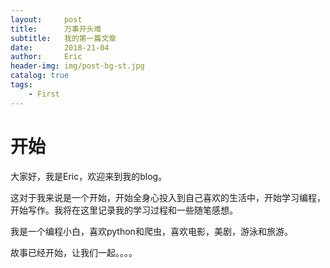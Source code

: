 ```yaml
---
layout:     post
title:      万事开头难
subtitle:   我的第一篇文章
date:       2018-21-04
author:     Eric
header-img: img/post-bg-st.jpg
catalog: true
tags:
    - First
---
```


# 开始

大家好，我是Eric，欢迎来到我的blog。

这对于我来说是一个开始，开始全身心投入到自己喜欢的生活中，开始学习编程，开始写作。我将在这里记录我的学习过程和一些随笔感想。

我是一个编程小白，喜欢python和爬虫，喜欢电影，美剧，游泳和旅游。

故事已经开始，让我们一起。。。。
